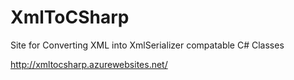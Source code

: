 XmlToCSharp
===========

Site for Converting XML into XmlSerializer compatable C# Classes

http://xmltocsharp.azurewebsites.net/
